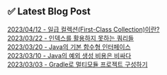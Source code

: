 
## ✅ Latest Blog Post

[2023/04/12 - 일급 컬렉션(First-Class Collection)이란?](https://dkswnkk.tistory.com/696) <br/>
[2023/03/22 - 인덱스를 활용하지 못하는 쿼리들](https://dkswnkk.tistory.com/694) <br/>
[2023/03/20 - Java의 기본 함수형 인터페이스](https://dkswnkk.tistory.com/693) <br/>
[2023/03/10 - Java의 예외 생성 비용은 비싸다](https://dkswnkk.tistory.com/692) <br/>
[2023/03/03 - Gradle로 멀티모듈 프로젝트 구성하기](https://dkswnkk.tistory.com/691) <br/>
